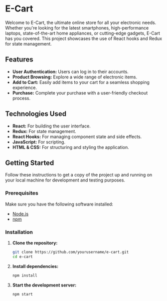 # E-Cart

Welcome to E-Cart, the ultimate online store for all your electronic needs. Whether you're looking for the latest smartphones, high-performance laptops, state-of-the-art home appliances, or cutting-edge gadgets, E-Cart has you covered. This project showcases the use of React hooks and Redux for state management.

## Features

- **User Authentication:** Users can log in to their accounts.
- **Product Browsing:** Explore a wide range of electronic items.
- **Add to Cart:** Easily add items to your cart for a seamless shopping experience.
- **Purchase:** Complete your purchase with a user-friendly checkout process.

## Technologies Used

- **React:** For building the user interface.
- **Redux:** For state management.
- **React Hooks:** For managing component state and side effects.
- **JavaScript:** For scripting.
- **HTML & CSS:** For structuring and styling the application.

## Getting Started

Follow these instructions to get a copy of the project up and running on your local machine for development and testing purposes.

### Prerequisites

Make sure you have the following software installed:

- [Node.js](https://nodejs.org/)
- [npm](https://www.npmjs.com/)

### Installation

1. **Clone the repository:**
   ```bash
   git clone https://github.com/yourusername/e-cart.git
   cd e-cart
   ```

2. **Install dependencies:**
   ```bash
   npm install
   ```

3. **Start the development server:**
   ```bash
   npm start
   ```
